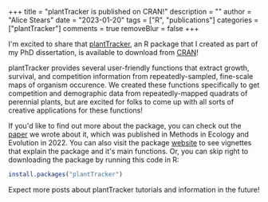 +++
title = "plantTracker is published on CRAN!"
description = ""
author = "Alice Stears"
date = "2023-01-20"
tags = ["R", "publications"]
categories = ["plantTracker"]
comments = true
removeBlur = false
+++

I'm excited to share that [plantTracker](https://www.astearsresearch.com/package/plantTracker/), an R package that I created as part of my PhD dissertation, is available to download from [CRAN](https://CRAN.R-project.org/package=plantTracker)!  

plantTracker provides several user-friendly functions that extract growth, survival, and competition information from repeatedly-sampled, fine-scale maps of organism occurence. We created these functions specifically to get competition and demographic data from repeatedly-mapped quadrats of perennial plants, but are excited for folks to come up with all sorts of creative applications for these functions! 

If you'd like to find out more about the package, you can check out the [paper](https://doi.org/10.1111/2041-210X.13950) we wrote about it, which was published in Methods in Ecology and Evolution in 2022. You can also visit the package [website](https://www.astearsresearch.com/package/plantTracker/) to see vignettes that explain the package and it's main functions. Or, you can skip right to downloading the package by running this code in R: 

``` r
install.packages("plantTracker")
```

Expect more posts about plantTracker tutorials and information in the future! 
